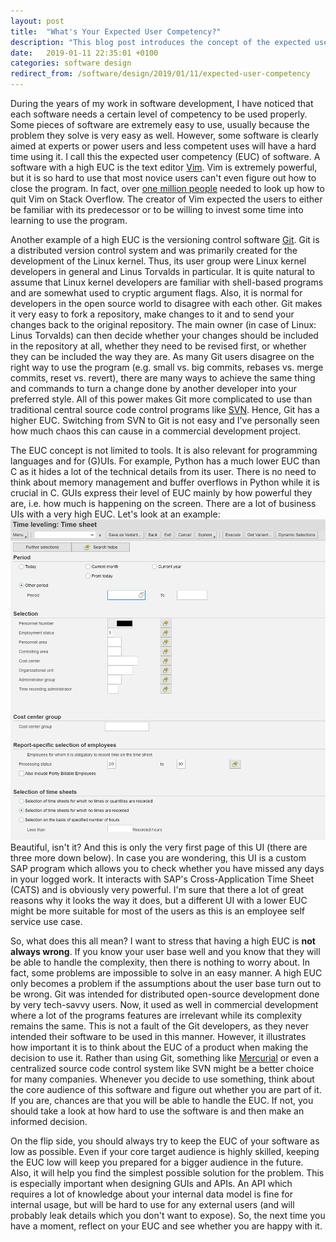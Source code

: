 ```yaml
---
layout: post
title:  "What's Your Expected User Competency?"
description: "This blog post introduces the concept of the expected user competency which you should consider in your software and UI design."
date:   2019-01-11 22:35:01 +0100
categories: software design
redirect_from: /software/design/2019/01/11/expected-user-competency
---
```

During the years of my work in software development, I have noticed that each software needs a certain level of
competency to be used properly. Some pieces of software are extremely easy to use, usually because the problem they
solve is very easy as well. However, some software is clearly aimed at experts or power users and less competent uses
will have a hard time using it. I call this the expected user competency (EUC) of software. A software with a
high EUC is the text editor [Vim](https://en.wikipedia.org/wiki/Vim_(text_editor)). Vim is extremely powerful, but it
is so hard to use that most novice users can't even figure out how to close the program. In fact, over [one million
people](https://stackoverflow.blog/2017/05/23/stack-overflow-helping-one-million-developers-exit-vim/) needed to look
up how to quit Vim on Stack Overflow. The creator of Vim expected the users to either be familiar with
its predecessor or to be willing to invest some time into learning to use the program.

Another example of a high EUC is the versioning control software [Git](https://en.wikipedia.org/wiki/Git). Git is a
distributed version control system and was primarily created for the development of the Linux kernel. Thus, its user
group were Linux kernel developers in general and Linus Torvalds in particular. It is quite natural to assume that
Linux kernel developers are familiar with shell-based programs and are somewhat used to cryptic argument flags. Also, it
is normal for developers in  the open source world to disagree with each other. Git makes it very easy to fork a
repository, make changes to it and to send your changes back to the original repository. The main owner (in case of
Linux: Linus Torvalds) can then decide whether your changes should be included in the repository at all, whether they
need to be revised first, or whether they can be included the way they are. As many Git users disagree on the right way
to use the program (e.g. small vs. big commits, rebases vs. merge commits, reset vs. revert), there are many ways to
achieve the same thing and commands to turn a change done by another developer into your preferred style. All of this
power makes Git more complicated to use than traditional central source code control programs like
[SVN](https://en.wikipedia.org/wiki/Apache_Subversion). Hence, Git has a higher EUC. Switching from SVN to Git is not easy
and I've personally seen how much chaos this can cause in a commercial development project.

The EUC concept is not limited to tools. It is also relevant for programming languages and for (G)UIs. For example,
Python has a much lower EUC than C as it hides a lot of the technical details from its user. There is no need to
think about memory management and buffer overflows in Python while it is crucial in C. GUIs express
their level of EUC mainly by how powerful they are, i.e. how much is happening on the screen. There are a lot
of business UIs with a very high EUC. Let's look at an example:
![UI image](/images/complexUI.png)
Beautiful, isn't it? And this is only the very first page of this UI (there are three more down below). In case you 
are wondering, this UI is a custom SAP program which allows you to check whether you have missed any days in your
logged work. It interacts with SAP's Cross-Application Time Sheet (CATS) and is obviously very powerful. 
I'm sure that there a lot of great reasons why it looks the way it does, but a different UI with a lower EUC might be
more suitable for most of the users as this is an employee self service use case.

So, what does this all mean? I want to stress that having a high EUC is **not always wrong**. If you know your user base well and
you know that they will be able to handle the complexity, then there is nothing to worry about. In fact, some  problems
are impossible to solve in an easy manner. A high EUC only becomes a problem if the assumptions about the user base turn
out to be wrong. Git was intended for distributed open-source development done by very tech-savvy users. Now, it used as
well in commercial development where a lot of the programs features are irrelevant while its complexity remains
the same. This is not a fault of the Git developers, as they never intended their software to be used in this manner.
However, it illustrates how important it is to think about the EUC of a product when making the decision to use it.
Rather than using Git, something like [Mercurial](https://en.wikipedia.org/wiki/Mercurial) or even a centralized source
code control system like SVN might be a better choice for many companies. Whenever you decide to use something,
think about the core audience of this software and figure out whether you are part of it. If you are, chances are that
you will be able to handle the EUC. If not, you should take a look at how hard to use the software is and then make an
informed decision.

On the flip side, you should always try to keep the EUC of your software as low as possible. Even if your core target
audience is highly skilled, keeping the EUC low will keep you prepared for a bigger audience in the future. Also, it
will help you find the simplest possible solution for the problem. This is especially important when designing
GUIs and APIs. An API which requires a lot of knowledge about your internal data model is fine for internal usage, 
but will be hard to use for any external users (and will probably leak details which you don't want to expose). So,
the next time you have a moment, reflect on your EUC and see whether you are happy with it.